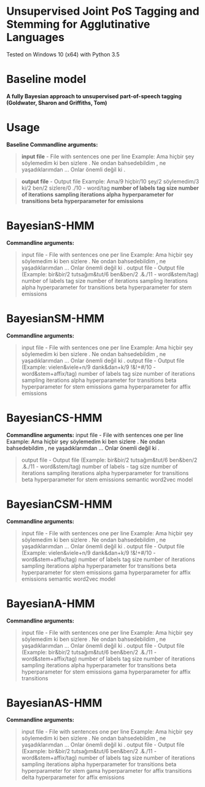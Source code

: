 # Unsupervised Joint PoS Tagging and Stemming for Agglutinative Languages

Tested on Windows 10 (x64) with Python 3.5

# Baseline model

**A fully Bayesian approach to unsupervised part-of-speech tagging (Goldwater, Sharon and Griffiths, Tom)**

# Usage

**Baseline Commandline arguments:**
>**input file** - File with sentences one per line 
>Example: Ama hiçbir şey söylemedim ki ben sizlere . Ne ondan bahsedebildim , ne yaşadıklarımdan ... Onlar önemli değil ki .

>**output file** - Output file 
>Example: Ama/9 hiçbir/10 şey/2 söylemedim/3 ki/2 ben/2 sizlere/0 ./10 - word/tag 
>**number of labels**
>**tag size number of iterations**
> **sampling iterations alpha**
> **hyperparameter for transitions beta**
> **hyperparameter for emissions**

# BayesianS-HMM 
**Commandline arguments:** 
>input file - File with sentences one per line Example: Ama hiçbir şey söylemedim ki ben sizlere . Ne ondan bahsedebildim , ne yaşadıklarımdan ... Onlar önemli değil ki .
>output file - Output file (Example: bir&bir/2 tutsağım&tut/6 ben&ben/2 .&./11 - word&stem/tag) 
>number of labels 
>tag size number of iterations
>sampling iterations alpha
>hyperparameter for transitions beta
>hyperparameter for stem emissions

# BayesianSM-HMM 
**Commandline arguments:** 
>input file - File with sentences one per line Example: Ama hiçbir şey söylemedim ki ben sizlere . Ne ondan bahsedebildim , ne yaşadıklarımdan ... Onlar önemli değil ki .
>output file - Output file (Example: vielen&viele+n/9 dank&dan+k/9 !&!+#/10 - word&stem+affix/tag)
>number of labels
>tag size number of iterations
>sampling iterations alpha
>hyperparameter for transitions beta
>hyperparameter for stem emissions gama
>hyperparameter for affix emissions

# BayesianCS-HMM 
**Commandline arguments:** 
input file - File with sentences one per line Example: Ama hiçbir şey söylemedim ki ben sizlere . Ne ondan bahsedebildim , ne yaşadıklarımdan ... Onlar önemli değil ki .
>output file - Output file (Example: bir&bir/2 tutsağım&tut/6 ben&ben/2 .&./11 - word&stem/tag)
>number of labels - tag size number of iterations
>sampling iterations alpha
>hyperparameter for transitions beta
>hyperparameter for stem emissions semantic
>word2vec model

# BayesianCSM-HMM 
**Commandline arguments:** 
>input file - File with sentences one per line Example: Ama hiçbir şey söylemedim ki ben sizlere . Ne ondan bahsedebildim , ne yaşadıklarımdan ... Onlar önemli değil ki .
>output file - Output file (Example: vielen&viele+n/9 dank&dan+k/9 !&!+#/10 - word&stem+affix/tag)
>number of labels
>tag size number of iterations
>sampling iterations alpha
>hyperparameter for transitions beta
>hyperparameter for stem emissions gama
>hyperparameter for affix emissions semantic
>word2vec model

# BayesianA-HMM 
**Commandline arguments:**
>input file - File with sentences one per line Example: Ama hiçbir şey söylemedim ki ben sizlere . Ne ondan bahsedebildim , ne yaşadıklarımdan ... Onlar önemli değil ki .
>output file - Output file (Example: bir&bir/2 tutsağım&tut/6 ben&ben/2 .&./11 - word&stem+affix/tag)
>number of labels
>tag size number of iterations
>sampling iterations alpha
>hyperparameter for transitions beta
>hyperparameter for stem emissions gama
>hyperparameter for affix transitions

# BayesianAS-HMM 
**Commandline arguments:**
>input file - File with sentences one per line Example: Ama hiçbir şey söylemedim ki ben sizlere . Ne ondan bahsedebildim , ne yaşadıklarımdan ... Onlar önemli değil ki .
>output file - Output file (Example: bir&bir/2 tutsağım&tut/6 ben&ben/2 .&./11 - word&stem+affix/tag)
>number of labels
>tag size number of iterations
>sampling iterations alpha
>hyperparameter for transitions beta
>hyperparameter for stem gama
>hyperparameter for affix transitions delta
>hyperparameter for affix emissions

